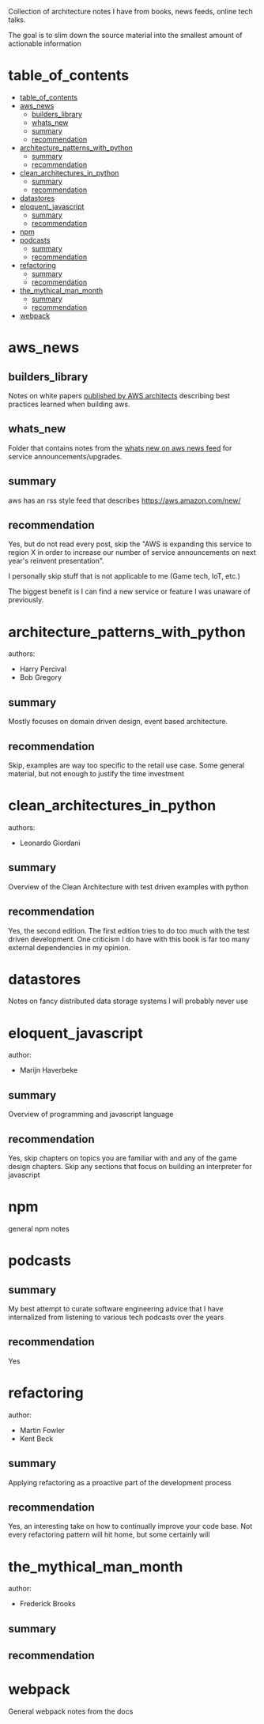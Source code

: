 Collection of architecture notes I have from books, news feeds, online tech talks.

The goal is to slim down the source material into the smallest amount of actionable information

# table_of_contents
- [table_of_contents](#table_of_contents)
- [aws_news](#aws_news)
  - [builders_library](#builders_library)
  - [whats_new](#whats_new)
  - [summary](#summary)
  - [recommendation](#recommendation)
- [architecture_patterns_with_python](#architecture_patterns_with_python)
  - [summary](#summary-1)
  - [recommendation](#recommendation-1)
- [clean_architectures_in_python](#clean_architectures_in_python)
  - [summary](#summary-2)
  - [recommendation](#recommendation-2)
- [datastores](#datastores)
- [eloquent_javascript](#eloquent_javascript)
  - [summary](#summary-3)
  - [recommendation](#recommendation-3)
- [npm](#npm)
- [podcasts](#podcasts)
  - [summary](#summary-4)
  - [recommendation](#recommendation-4)
- [refactoring](#refactoring)
  - [summary](#summary-5)
  - [recommendation](#recommendation-5)
- [the_mythical_man_month](#the_mythical_man_month)
  - [summary](#summary-6)
  - [recommendation](#recommendation-6)
- [webpack](#webpack)

# aws_news


## builders_library
Notes on white papers [published by AWS architects](https://aws.amazon.com/builders-library/) describing best practices learned when building aws.

## whats_new
Folder that contains notes from the [whats new on aws news feed](https://aws.amazon.com/new/) for service announcements/upgrades.

## summary
aws has an rss style feed that describes
https://aws.amazon.com/new/

## recommendation
Yes, but do not read every post, skip the "AWS is expanding this service to region X in order to increase our number of service announcements on next year's reinvent presentation".

I personally skip stuff that is not applicable to me (Game tech, IoT, etc.)

The biggest benefit is I can find a new service or feature I was unaware of previously.


# architecture_patterns_with_python
authors:
- Harry Percival
- Bob Gregory

## summary 
Mostly focuses on domain driven design, event based architecture.

## recommendation
Skip, examples are way too specific to the retail use case. Some general material, but not enough to justify the time investment


# clean_architectures_in_python
authors:
- Leonardo Giordani

## summary 
Overview of the Clean Architecture with test driven examples with python

## recommendation
Yes, the second edition. The first edition tries to do too much with the test driven development.
One criticism I do have with this book is far too many external dependencies in my opinion.

# datastores
Notes on fancy distributed data storage systems I will probably never use

# eloquent_javascript
author:
- Marijn Haverbeke

## summary
Overview of programming and javascript language

## recommendation
Yes, skip chapters on topics you are familiar with and any of the game design chapters. Skip any sections that focus on building an interpreter for javascript

# npm
general npm notes


# podcasts

## summary
My best attempt to curate software engineering advice that I have internalized from listening to various tech podcasts over the years

## recommendation
Yes



# refactoring
author:
- Martin Fowler
- Kent Beck

## summary
Applying refactoring as a proactive part of the development process

## recommendation
Yes, an interesting take on how to continually improve your code base. Not every refactoring pattern will hit home, but some certainly will

# the_mythical_man_month
author:
- Frederick Brooks

## summary

## recommendation




# webpack
General webpack notes from the docs
